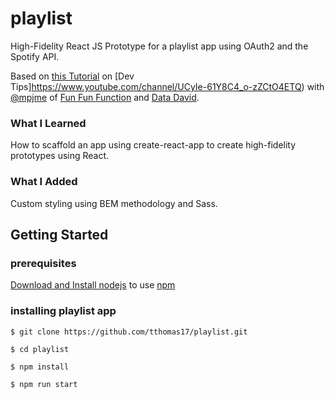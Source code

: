 # playlist

High-Fidelity React JS Prototype for a playlist app using OAuth2 and the Spotify API.

Based on [this Tutorial](https://www.youtube.com/playlist?list=PLqGj3iMvMa4LFqyGab_aR7M0zfQm2KTuX) on [Dev Tips]https://www.youtube.com/channel/UCyIe-61Y8C4_o-zZCtO4ETQ) with [@mpjme](https://twitter.com/mpjme) of [Fun Fun Function](https://www.youtube.com/funfunfunction) and [Data David](https://www.youtube.com/channel/UC0TQC6ZPNm23dU6ecc5x0Gg).


### What I Learned

How to scaffold an app using create-react-app to create high-fidelity prototypes using React.


### What I Added

Custom styling using BEM methodology and Sass.


## Getting Started

### prerequisites

[Download and Install nodejs](https://nodejs.org/en/) to use [npm](https://www.npmjs.com/)


### installing playlist app

```
$ git clone https://github.com/tthomas17/playlist.git
```

```
$ cd playlist
```

```
$ npm install
```

```
$ npm run start
```
